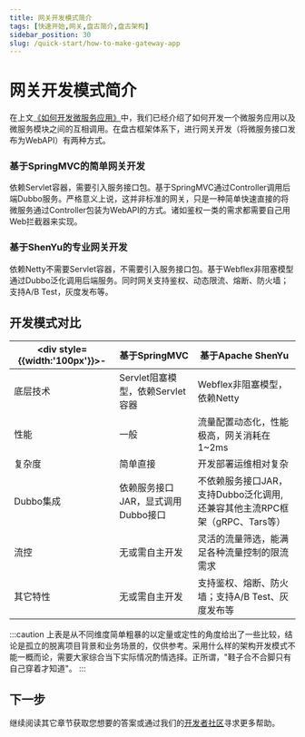 ```yaml
---
title: 网关开发模式简介
tags: [快速开始,网关,盘古简介,盘古架构]
sidebar_position: 30
slug: /quick-start/how-to-make-gateway-app
---
```


# 网关开发模式简介

在上文[《如何开发微服务应用》](/docs/quick-start/how-to-make-microservice-architecture-app)中，我们已经介绍了如何开发一个微服务应用以及微服务模块之间的互相调用。在盘古框架体系下，进行网关开发（将微服务接口发布为WebAPI）有两种方式。

### 基于SpringMVC的简单网关开发  
依赖Servlet容器，需要引入服务接口包。基于SpringMVC通过Controller调用后端Dubbo服务。严格意义上说，这并非标准的网关，只是一种简单快速直接的将微服务通过Controller包装为WebAPI的方式。诸如鉴权一类的需求都需要自己用Web拦截器来实现。

### 基于ShenYu的专业网关开发
依赖Netty不需要Servlet容器，不需要引入服务接口包。基于Webflex非阻塞模型通过Dubbo泛化调用后端服务。同时网关支持鉴权、动态限流、熔断、防火墙；支持A/B Test，灰度发布等。

## 开发模式对比

|<div style={{width:'100px'}}>-</div>| 基于SpringMVC | 基于Apache ShenYu  
--- | --- | ---
底层技术 | Servlet阻塞模型，依赖Servlet容器 | Webflex非阻塞模型，依赖Netty
性能 | 一般 | 流量配置动态化，性能极高，网关消耗在 1~2ms
复杂度 | 简单直接 | 开发部署运维相对复杂
Dubbo集成 | 依赖服务接口JAR，显式调用Dubbo接口 | 不依赖服务接口JAR，支持Dubbo泛化调用,还兼容其他主流RPC框架（gRPC、Tars等）
流控 | 无或需自主开发 | 灵活的流量筛选，能满足各种流量控制的限流需求
其它特性 | 无或需自主开发 | 支持鉴权、熔断、防火墙；支持A/B Test、灰度发布等

:::caution
上表是从不同维度简单粗暴的以定量或定性的角度给出了一些比较，结论是孤立的脱离项目背景和业务场景的，仅供参考。采用什么样的架构开发模式不能一概而论，需要大家综合当下实际情况酌情选择。正所谓，"鞋子合不合脚只有自己穿着才知道"。
:::

## 下一步
继续阅读其它章节获取您想要的答案或通过我们的[开发者社区](/docs/community)寻求更多帮助。